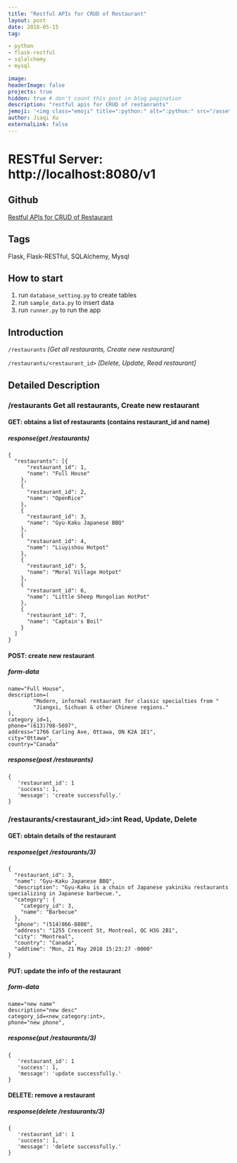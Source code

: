 ```yaml
---
title: "Restful APIs for CRUD of Restaurant"
layout: post
date: 2018-05-15
tag:

- python
- flask-restful
- sqlalchemy
- mysql

image:
headerImage: false
projects: true
hidden: true # don't count this post in blog pagination
description: "restful apis for CRUD of restanrants"
jemoji: '<img class="emoji" title=":python:" alt=":python:" src="/assets/images/language_icon/python.png" height="20" width="20" align="absmiddle">'
author: Jiaqi Xu
externalLink: false
---
```

# RESTful Server:  http://localhost:8080/v1


## Github
[Restful APIs for CRUD of Restaurant](https://github.com/jiaqi-xu/Restful_apis)

## Tags
Flask, Flask-RESTful, SQLAlchemy, Mysql

## How to start
1. run `database_setting.py` to create tables
2. run `sample_data.py` to insert data
3. run `runner.py` to run the app

## Introduction

`/restaurants`  *[Get all restaurants, Create new restaurant]*

`/restaurants/<restaurant_id>`  *[Delete, Update, Read restaurant]*

## Detailed Description

### /restaurants <span id="restaurants">Get all restaurants, Create new restaurant</span>

#### GET: obtains a list of restaurants (contains restaurant_id and name)
##### response(get /restaurants)
```
{
  "restaurants": [{
      "restaurant_id": 1,
      "name": "Full House"
    },
    {
      "restaurant_id": 2,
      "name": "OpenRice"
    },
    {
      "restaurant_id": 3,
      "name": "Gyu-Kaku Japanese BBQ"
    },
    {
      "restaurant_id": 4,
      "name": "Liuyishou Hotpot"
    },
    {
      "restaurant_id": 5,
      "name": "Moral Village Hotpot"
    },
    {
      "restaurant_id": 6,
      "name": "Little Sheep Mongolian HotPot"
    },
    {
      "restaurant_id": 7,
      "name": "Captain's Boil"
    }
  ]
}
```

#### POST: create new restaurant
##### form-data
```
name="Full House",
description=(
        "Modern, informal restaurant for classic specialties from "
        "Jiangxi, Sichuan & other Chinese regions."
),
category_id=1,
phone="(613)798-5697",
address="1766 Carling Ave, Ottawa, ON K2A 1E1",
city="Ottawa",
country="Canada"
```

##### response(post /restaurants)
```
{
   'restaurant_id': 1
   'success': 1,
   'message': 'create successfully.'
}
```

### /restaurants/<restaurant_id>:int <span id="restaurant-1">Read, Update, Delete</span>

#### GET: obtain details of the restaurant
##### response(get /restaurants/3)
```
{
  "restaurant_id": 3,
  "name": "Gyu-Kaku Japanese BBQ",
  "description": "Gyu-Kaku is a chain of Japanese yakiniku restaurants specializing in Japanese barbecue.",
  "category": {
    "category_id": 3,
    "name": "Barbecue"
  },
  "phone": "(514)866-8808",
  "address": "1255 Crescent St, Montreal, QC H3G 2B1",
  "city": "Montreal",
  "country": "Canada",
  "addtime": "Mon, 21 May 2018 15:23:27 -0000"
}
```

#### PUT: update the info of the restaurant
##### form-data
```
name="new name"
description="new desc"
category_id=<new_category:int>,
phone="new phone",
```
##### response(put /restaurants/3)
```
{
   'restaurant_id': 1
   'success': 1,
   'message': 'update successfully.'
}
```

#### DELETE: remove a restaurant
##### response(delete /restaurants/3)
```
{
   'restaurant_id': 1
   'success': 1,
   'message': 'delete successfully.'
}
```
